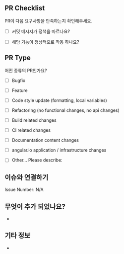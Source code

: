 ## PR Checklist
PR이 다음 요구사항을 만족하는지 확인해주세요.

- [ ] 커밋 메시지가 정책을 따르나요?
- [ ] 해당 기능이 정상적으로 작동 하나요?


## PR Type
어떤 종류의 PR인가요?

- [ ] Bugfix
- [ ] Feature
- [ ] Code style update (formatting, local variables)
- [ ] Refactoring (no functional changes, no api changes)
- [ ] Build related changes
- [ ] CI related changes
- [ ] Documentation content changes
- [ ] angular.io application / infrastructure changes
- [ ] Other... Please describe:


## 이슈와 연결하기

Issue Number: N/A


## 무엇이 추가 되었나요?

- 

## 기타 정보

-
